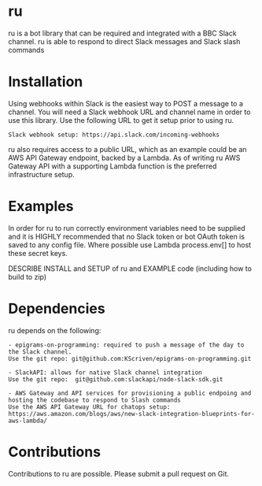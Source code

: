 # ru

ru is a bot library that can be required and integrated with a BBC Slack channel.  ru is able to respond to direct Slack messages and Slack slash commands 

# Installation

Using webhooks within Slack is the easiest way to POST a message to a channel.  You will need a Slack webhook URL and channel name in order to use this library. Use the following URL to get it setup prior to using ru. 

    Slack webhook setup: https://api.slack.com/incoming-webhooks

ru also requires access to a public URL, which as an example could be an AWS API Gateway endpoint, backed by a Lambda.  As of writing ru AWS Gateway API with a supporting Lambda function is the preferred infrastructure setup. 
    
# Examples

In order for ru to run correctly environment variables need to be supplied and it is HIGHLY recommended that no Slack token or bot OAuth token is saved to any config file.  Where possible use Lambda process.env[] to host these secret keys. 

DESCRIBE INSTALL and SETUP of ru and EXAMPLE code (including how to build to zip)

# Dependencies

ru depends on the following:

    - epigrams-on-programming: required to push a message of the day to the Slack channel.
    Use the git repo: git@github.com:KScriven/epigrams-on-programming.git
    
    - SlackAPI: allows for native Slack channel integration
    Use the git repo:  git@github.com:slackapi/node-slack-sdk.git
    
    - AWS Gateway and API services for provisioning a public endpoing and hosting the codebase to respond to Slash commands
    Use the AWS API Gateway URL for chatops setup: https://aws.amazon.com/blogs/aws/new-slack-integration-blueprints-for-aws-lambda/
    
# Contributions

Contributions to ru are possible.  Please submit a pull request on Git. 